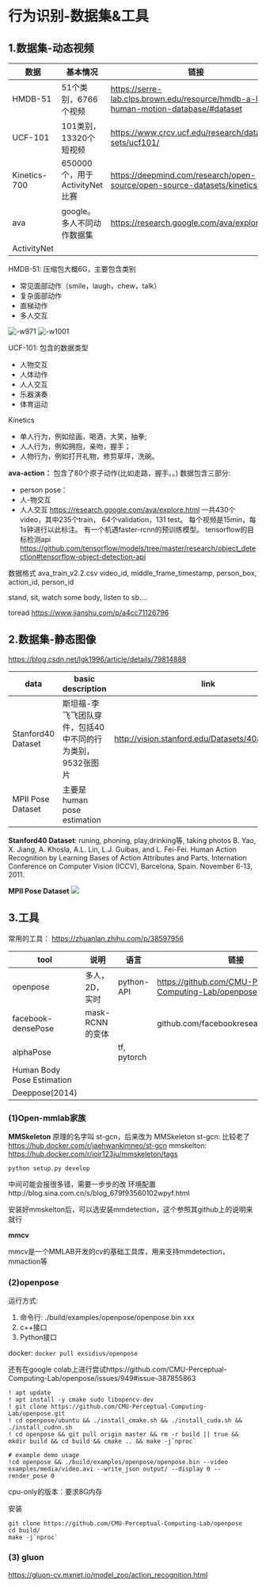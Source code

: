 # 行为识别-数据集&工具

## 1.数据集-动态视频

| 数据 | 基本情况 | 链接 |
| --- | --- | --- |
| HMDB-51 | 51个类别，6766个视频 | https://serre-lab.clps.brown.edu/resource/hmdb-a-large-human-motion-database/#dataset |
| UCF-101 | 101类别，13320个短视频 | https://www.crcv.ucf.edu/research/data-sets/ucf101/  |
| Kinetics-700 | 650000个，用于ActivityNet比赛 | https://deepmind.com/research/open-source/open-source-datasets/kinetics/ |
| ava | google。多人不同动作数据集 | https://research.google.com/ava/explore.html |
| ActivityNet | | |

HMDB-51: 压缩包大概6G，主要包含类别
- 常见面部动作（smile，laugh，chew，talk）
- 复杂面部动作
- 直梯动作
- 多人交互

![-w971](../../../Draft/media/15899772943822/15913243160558.jpg)
![-w1001](../../../Draft/media/15899772943822/15913243437161.jpg)


UCF-101: 包含的数据类型
- 人物交互
- 人体动作
- 人人交互
- 乐器演奏
- 体育运动


Kinetics
- 单人行为，例如绘画，喝酒，大笑，抽拳;
- 人人行为，例如拥抱，亲吻，握手；
- 人物行为，例如打开礼物，修剪草坪，洗碗。

**ava-action：**
包含了80个原子动作(比如走路，握手。。) 数据包含三部分:
- person pose：
- 人-物交互
- 人人交互
https://research.google.com/ava/explore.html
一共430个video，其中235个train， 64个validation，131 test。 每个视频是15min，每1s钟进行以此标注。
有一个机遇faster-rcnn的预训练模型。 tensorflow的目标检测api https://github.com/tensorflow/models/tree/master/research/object_detection#tensorflow-object-detection-api

数据格式 ava_train_v2.2.csv
video_id, middle_frame_timestamp, person_box, action_id, person_id

stand, sit, watch some body, listen to sb....

toread
https://www.jianshu.com/p/a4cc71126796


## 2.数据集-静态图像

https://blog.csdn.net/lgk1996/article/details/79814888


| data | basic description | link |
| --- | --- | --- |
| Stanford40 Dataset | 斯坦福-李飞飞团队穿件，包括40中不同的行为类别，9532张图片 | http://vision.stanford.edu/Datasets/40actions.html |
| MPII Pose Dataset | 主要是human pose estimation| |


**Stanford40 Dataset**: runing, phoning, play,drinking等, taking photos
B. Yao, X. Jiang, A. Khosla, A.L. Lin, L.J. Guibas, and L. Fei-Fei. Human Action Recognition by Learning Bases of Action Attributes and Parts. Internation Conference on Computer Vision (ICCV), Barcelona, Spain. November 6-13, 2011. 

**MPII Pose Dataset**
![](../../../Draft/media/15899772943822/15917594608821.jpg)



## 3.工具

常用的工具：
https://zhuanlan.zhihu.com/p/38597956


| tool | 说明 | 语言 | 链接 |
| --- | --- | --- | --- |
| openpose | 多人，2D，实时 | python-API | https://github.com/CMU-Perceptual-Computing-Lab/openpose |
| facebook-densePose | mask-RCNN的变体 |  |  github.com/facebookresearch/Densepose|
| alphaPose |  | tf, pytorch |  |
| Human Body Pose Estimation |  |  |  |
| Deeppose(2014) |  |  |  |


### (1)Open-mmlab家族
**MMSkeleton**
原理的名字叫 st-gcn，后来改为 MMSkeleton
st-gcn: 比较老了 https://hub.docker.com/r/jaehwankimneo/st-gcn
mmskelton: https://hub.docker.com/r/ioir123ju/mmskeleton/tags

```
python setup.py develop
```
中间可能会报很多错，需要一步步的改
环境配置http://blog.sina.com.cn/s/blog_679f93560102wpyf.html

安装好mmskelton后，可以选安装mmdetection，这个参照其github上的说明来就行

**mmcv**

mmcv是一个MMLAB开发的cv的基础工具库，用来支持mmdetection，mmaction等

### (2)openpose

运行方式:
1. 命令行: ./build/examples/openpose/openpose.bin xxx
2. c++接口
3. Python接口

docker: `docker pull exsidius/openpose`

还有在google colab上进行尝试https://github.com/CMU-Perceptual-Computing-Lab/openpose/issues/949#issue-387855863

```
! apt update
! apt install -y cmake sudo libopencv-dev
! git clone https://github.com/CMU-Perceptual-Computing-Lab/openpose.git
! cd openpose/ubuntu && ./install_cmake.sh && ./install_cuda.sh && ./install_cudnn.sh
! cd openpose && git pull origin master && rm -r build || true && mkdir build && cd build && cmake .. && make -j`nproc`

# example demo usage
!cd openpose && ./build/examples/openpose/openpose.bin --video examples/media/video.avi --write_json output/ --display 0 --render_pose 0
```

cpu-only的版本：要求8G内存

安装
```
git clone https://github.com/CMU-Perceptual-Computing-Lab/openpose
cd build/
make -j`nproc`
```


### (3) gluon
https://gluon-cv.mxnet.io/model_zoo/action_recognition.html